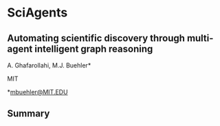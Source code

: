 # SciAgents
## Automating scientific discovery through multi-agent intelligent graph reasoning
A. Ghafarollahi, M.J. Buehler*

MIT

*mbuehler@MIT.EDU

## Summary
